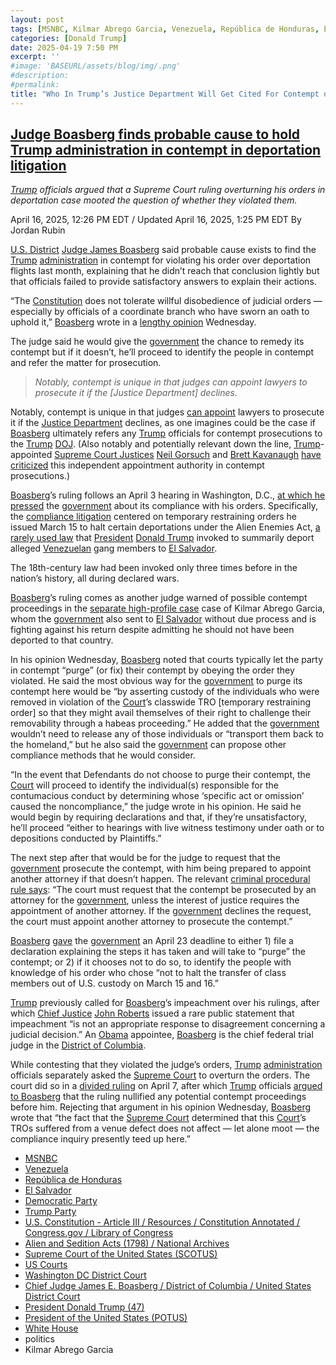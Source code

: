 ```yaml
---
layout: post
tags: [MSNBC, Kilmar Abrego Garcia, Venezuela, República de Honduras, El Salvador, Democratic Party, Trump Party, U.S. Constitution - Article III / Resources / Constitution Annotated / Congress.gov / Library of Congress, Alien and Sedition Acts (1798) / National Archives, Supreme Court of the United States (SCOTUS), US Courts, Washington DC District Court, Chief Judge James E. Boasberg /District of Columbia / United States District Court, President Donald Trump (47), President of the United States (POTUS), White House, politics]
categories: [Donald Trump]
date: 2025-04-19 7:50 PM
excerpt: ''
#image: 'BASEURL/assets/blog/img/.png'
#description:
#permalink:
title: "Who In Trump’s Justice Department Will Get Cited For Contempt of Court?"
---
```



## [Judge Boasberg finds probable cause to hold Trump administration in contempt in deportation litigation](https://www.msnbc.com/deadline-white-house/deadline-legal-blog/judge-boasberg-trump-criminal-contempt-deportation-rcna200064)

*[Trump](https://www.donaldjtrump.com/) officials argued that a Supreme Court ruling overturning his orders in deportation case mooted the question of whether they violated them.*

April 16, 2025, 12:26 PM EDT / Updated April 16, 2025, 1:25 PM EDT
By Jordan Rubin

[U.S. District](https://www.mdd.uscourts.gov/) [Judge James Boasberg](https://www.dcd.uscourts.gov/content/chief-judge-james-e-boasberg) said probable cause exists to find the [Trump](https://www.donaldjtrump.com/) [administration](https://www.whitehouse.gov/administration/) in contempt for violating his order over deportation flights last month, explaining that he didn’t reach that conclusion lightly but that officials failed to provide satisfactory answers to explain their actions.

“The [Constitution](https://constitution.congress.gov/constitution/) does not tolerate willful disobedience of judicial orders — especially by officials of a coordinate branch who have sworn an oath to uphold it,” [Boasberg](https://www.dcd.uscourts.gov/content/chief-judge-james-e-boasberg) wrote in a [lengthy opinion](https://storage.courtlistener.com/recap/gov.uscourts.dcd.278436/gov.uscourts.dcd.278436.81.0_2.pdf) Wednesday.

The judge said he would give the [government](https://www.whitehouse.gov/) the chance to remedy its contempt but if it doesn’t, he’ll proceed to identify the people in contempt and refer the matter for prosecution.

> *Notably, contempt is unique in that judges can appoint lawyers to prosecute it if the [Justice Department] declines.*

Notably, contempt is unique in that judges [can appoint](https://www.msnbc.com/deadline-white-house/deadline-legal-blog/nyc-mayor-eric-adams-special-counsel-judge-supreme-court-rcna194513?icid=latestpost_bot) lawyers to prosecute it if the [Justice Department](https://www.justice.gov/) declines, as one imagines could be the case if [Boasberg](https://www.dcd.uscourts.gov/content/chief-judge-james-e-boasberg) ultimately refers any [Trump](https://www.donaldjtrump.com/) officials for contempt prosecutions to the [Trump](https://www.donaldjtrump.com/) [DOJ](https://www.justice.gov/). (Also notably and potentially relevant down the line, [Trump](https://www.donaldjtrump.com/)-appointed [Supreme Court Justices](https://www.supremecourt.gov/) [Neil Gorsuch](https://www.supremecourt.gov/about/about.aspx) and [Brett Kavanaugh](https://www.supremecourt.gov/about/about.aspx) [have criticized](https://www.msnbc.com/deadline-white-house/deadline-legal-blog/gorsuch-kavanaugh-prosecutorial-discretion-trump-rcna76803) this independent appointment authority in contempt prosecutions.)

[Boasberg](https://www.dcd.uscourts.gov/content/chief-judge-james-e-boasberg)’s ruling follows an April 3 hearing in Washington, D.C., [at which he pressed](https://www.nbcnews.com/politics/trump-[administration](https://www.whitehouse.gov/administration/)/bad-faith-judges-rip-trump-[administration](https://www.whitehouse.gov/administration/)-litigation-tactics-rcna199612) the [government](https://www.whitehouse.gov/) about its compliance with his orders. Specifically, the [compliance litigation](https://www.msnbc.com/deadline-white-house/deadline-legal-blog/trump-boasberg-alien-enemies-act-deportations-rcna197253) centered on temporary restraining orders he issued March 15 to halt certain deportations under the Alien Enemies Act, [a rarely used law](https://www.msnbc.com/opinion/msnbc-opinion/judge-boasberg-trump-alien-enemies-act-argument-rcna198463) that [President](https://www.whitehouse.gov/) [Donald Trump](https://www.donaldjtrump.com/) invoked to summarily deport alleged [Venezuelan](https://gob.ve/) gang members to [El Salvador](https://www.gob.sv/).

The 18th-century law had been invoked only three times before in the nation’s history, all during declared wars.

[Boasberg](https://www.dcd.uscourts.gov/content/chief-judge-james-e-boasberg)’s ruling comes as another judge warned of possible contempt proceedings in the [separate high-profile case](https://www.msnbc.com/deadline-white-house/deadline-legal-blog/kilmar-abrego-garcia-facilitate-judge-paula-xinis-rcna201495) case of Kilmar Abrego Garcia, whom the [government](https://www.whitehouse.gov/) also sent to [El Salvador](https://www.gob.sv/) without due process and is fighting against his return despite admitting he should not have been deported to that country.

In his opinion Wednesday, [Boasberg](https://www.dcd.uscourts.gov/content/chief-judge-james-e-boasberg) noted that courts typically let the party in contempt “purge” (or fix) their contempt by obeying the order they violated. He said the most obvious way for the [government](https://www.whitehouse.gov/) to purge its contempt here would be “by asserting custody of the individuals who were removed in violation of the [Court](https://www.dcd.uscourts.gov/)’s classwide TRO [temporary restraining order] so that they might avail themselves of their right to challenge their removability through a habeas proceeding.” He added that the [government](https://www.whitehouse.gov/) wouldn’t need to release any of those individuals or “transport them back to the homeland,” but he also said the [government](https://www.whitehouse.gov/) can propose other compliance methods that he would consider.

“In the event that Defendants do not choose to purge their contempt, the [Court](https://www.dcd.uscourts.gov/) will proceed to identify the individual(s) responsible for the contumacious conduct by determining whose ‘specific act or omission’ caused the noncompliance,” the judge wrote in his opinion. He said he would begin by requiring declarations and that, if they’re unsatisfactory, he’ll proceed “either to hearings with live witness testimony under oath or to depositions conducted by Plaintiffs.”

The next step after that would be for the judge to request that the [government](https://www.whitehouse.gov/) prosecute the contempt, with him being prepared to appoint another attorney if that doesn’t happen. The relevant [criminal procedural rule says](https://www.law.cornell.edu/rules/frcrmp/rule_42): “The court must request that the contempt be prosecuted by an attorney for the [government](https://www.whitehouse.gov/), unless the interest of justice requires the appointment of another attorney. If the [government](https://www.whitehouse.gov/) declines the request, the court must appoint another attorney to prosecute the contempt.”

[Boasberg](https://www.dcd.uscourts.gov/content/chief-judge-james-e-boasberg) [gave](https://storage.courtlistener.com/recap/gov.uscourts.dcd.278436/gov.uscourts.dcd.278436.80.0_2.pdf) the [government](https://www.whitehouse.gov/) an April 23 deadline to either 1) file a declaration explaining the steps it has taken and will take to “purge” the contempt; or 2) if it chooses not to do so, to identify the people with knowledge of his order who chose “not to halt the transfer of class members out of U.S. custody on March 15 and 16.”

[Trump](https://www.donaldjtrump.com/) previously called for [Boasberg](https://www.dcd.uscourts.gov/content/chief-judge-james-e-boasberg)’s impeachment over his rulings, after which [Chief Justice](https://www.supremecourt.gov/) [John Roberts](https://www.supremecourt.gov/about/about.aspx) issued a rare public statement that impeachment “is not an appropriate response to disagreement concerning a judicial decision.” An [Obama](https://obamawhitehouse.archives.gov/) appointee, [Boasberg](https://www.dcd.uscourts.gov/content/chief-judge-james-e-boasberg) is the chief federal trial judge in the [District of Columbia](https://www.mdd.uscourts.gov/).

While contesting that they violated the judge’s orders, [Trump](https://www.donaldjtrump.com/) [administration](https://www.whitehouse.gov/administration/) officials separately asked the [Supreme Court](https://www.supremecourt.gov/) to overturn the orders. The court did so in a [divided ruling](https://www.supremecourt.gov/opinions/24pdf/24a931_2c83.pdf) on April 7, after which [Trump](https://www.donaldjtrump.com/) officials [argued to Boasberg](https://storage.courtlistener.com/recap/gov.uscourts.dcd.278436/gov.uscourts.dcd.278436.78.0.pdf) that the ruling nullified any potential contempt proceedings before him. Rejecting that argument in his opinion Wednesday, [Boasberg](https://www.dcd.uscourts.gov/content/chief-judge-james-e-boasberg) wrote that “the fact that the [Supreme Court](https://www.supremecourt.gov/) determined that this [Court](https://www.dcd.uscourts.gov/)’s TROs suffered from a venue defect does not affect — let alone moot — the compliance inquiry presently teed up here.”

- [MSNBC](https://www.msnbc.com/)
- [Venezuela](https://gob.ve/)
- [República de Honduras](https://www.gob.hn/)
- [El Salvador](https://www.gob.sv/)
- [Democratic Party](https://www.democrats.org/)
- [Trump Party](https://www.gop.com/)
- [U.S. Constitution - Article III / Resources / Constitution Annotated / Congress.gov / Library of Congress](https://constitution.congress.gov/constitution/article-3/)
- [Alien and Sedition Acts (1798) / National Archives](https://www.archives.gov/milestone-documents/alien-and-sedition-acts)
- [Supreme Court of the United States (SCOTUS)](https://www.supremecourt.gov/)
- [US Courts](https://www.uscourts.gov/)
- [Washington DC District Court](https://www.dcd.uscourts.gov/)
- [Chief Judge James E. Boasberg / District of Columbia / United States District Court](https://www.dcd.uscourts.gov/content/chief-judge-james-e-boasberg)
- [President Donald Trump (47)](https://www.whitehouse.gov/administration/donald-j-trump/)
- [President of the United States (POTUS)](https://www.whitehouse.gov/)
- [White House](https://www.whitehouse.gov/)
- politics 
- Kilmar Abrego Garcia

